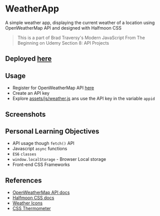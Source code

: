 # WeatherApp

A simple weather app, displaying the current weather of a location using OpenWeatherMap API and designed with Halfmoon CSS
> This is a part of Brad Traversy's Modern JavaScript From The Beginning on Udemy Section 8: API Projects

## Deployed [here]()

## Usage 
- Register for OpenWeatherMap API [here](https://openweathermap.org/price)
- Create an API key
- Explore [assets/js/weather.js](assets/js/weather.js) ans use the API key in the variable `appid`

## Screenshots


## Personal Learning Objectives
- API usage though `fetch()` API
- Javascript `async` functions
- `ES6` `classes`
- `window.localStorage` - Browser Local storage
- Front-end CSS Frameworks

## References
- [OpenWeatherMap API docs](https://openweathermap.org/current)
- [Halfmoon CSS docs](https://www.gethalfmoon.com/docs/introduction/)
- [Weather Icons](https://erikflowers.github.io/weather-icons/)
- [CSS Thermometer](https://codepen.io/Arkellys/pen/rgpNBK)